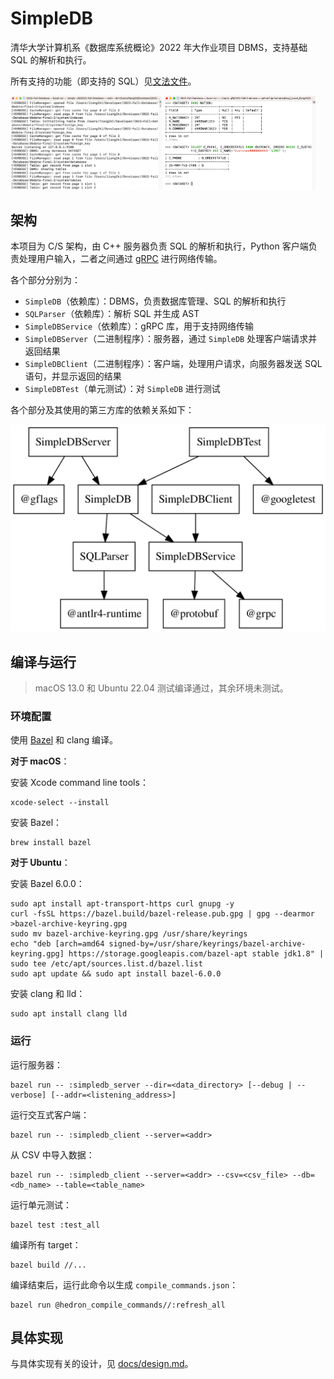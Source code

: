 # SimpleDB

清华大学计算机系《数据库系统概论》2022 年大作业项目 DBMS，支持基础 SQL 的解析和执行。

所有支持的功能（即支持的 SQL）见[文法文件](SQLParser/Sql.g4)。

<div>
<img style="width:48%" src="docs/server_screenshot.png">
<img style="width:48%" src="docs/client_screenshot.png">
</div>

## 架构

本项目为 C/S 架构，由 C++ 服务器负责 SQL 的解析和执行，Python 客户端负责处理用户输入，二者之间通过 [gRPC](https://grpc.io) 进行网络传输。

各个部分分别为：

- `SimpleDB`（依赖库）：DBMS，负责数据库管理、SQL 的解析和执行
- `SQLParser`（依赖库）：解析 SQL 并生成 AST
- `SimpleDBService`（依赖库）：gRPC 库，用于支持网络传输
- `SimpleDBServer`（二进制程序）：服务器，通过 `SimpleDB` 处理客户端请求并返回结果
- `SimpleDBClient`（二进制程序）：客户端，处理用户请求，向服务器发送 SQL 语句，并显示返回的结果
- `SimpleDBTest`（单元测试）：对 `SimpleDB` 进行测试

各个部分及其使用的第三方库的依赖关系如下：

![](docs/dep-graph.svg)

## 编译与运行

> macOS 13.0 和 Ubuntu 22.04 测试编译通过，其余环境未测试。

### 环境配置

使用 [Bazel](https://bazel.build) 和 clang 编译。

**对于 macOS**：

安装 Xcode command line tools：

```
xcode-select --install
```

安装 Bazel：

```
brew install bazel
```

**对于 Ubuntu**：

安装 Bazel 6.0.0：

```
sudo apt install apt-transport-https curl gnupg -y
curl -fsSL https://bazel.build/bazel-release.pub.gpg | gpg --dearmor >bazel-archive-keyring.gpg
sudo mv bazel-archive-keyring.gpg /usr/share/keyrings
echo "deb [arch=amd64 signed-by=/usr/share/keyrings/bazel-archive-keyring.gpg] https://storage.googleapis.com/bazel-apt stable jdk1.8" | sudo tee /etc/apt/sources.list.d/bazel.list
sudo apt update && sudo apt install bazel-6.0.0
```

安装 clang 和 lld：

```
sudo apt install clang lld
```

### 运行

运行服务器：

```
bazel run -- :simpledb_server --dir=<data_directory> [--debug | --verbose] [--addr=<listening_address>]
```

运行交互式客户端：

```
bazel run -- :simpledb_client --server=<addr>
```

从 CSV 中导入数据：

```
bazel run -- :simpledb_client --server=<addr> --csv=<csv_file> --db=<db_name> --table=<table_name>
```

运行单元测试：

```
bazel test :test_all
```

编译所有 target：

```
bazel build //...
```

编译结束后，运行此命令以生成 `compile_commands.json`：

```
bazel run @hedron_compile_commands//:refresh_all
```

## 具体实现

与具体实现有关的设计，见 [docs/design.md](docs/design.md)。
